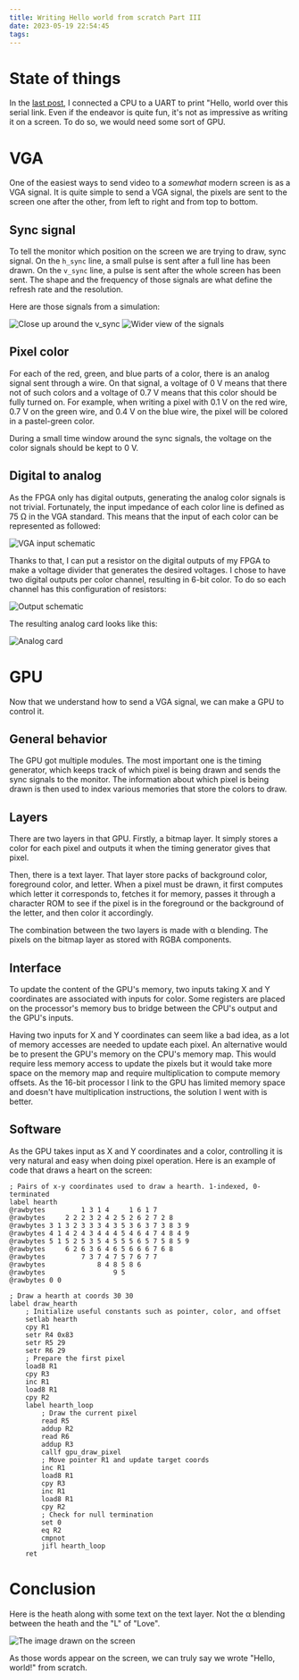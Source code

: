 ```yaml
---
title: Writing Hello world from scratch Part III
date: 2023-05-19 22:54:45
tags:
---
```


# State of things

In the [last post](posts/Writing-Hello-world-from-scratch-Part-II.html), I connected a CPU to a UART to print "Hello, world over this serial link. Even if the endeavor is quite fun, it's not as impressive as writing it on a screen. To do so, we would need some sort of GPU.

# VGA

One of the easiest ways to send video to a _somewhat_ modern screen is as a VGA signal. It is quite simple to send a VGA signal, the pixels are sent to the screen one after the other, from left to right and from top to bottom.

## Sync signal

To tell the monitor which position on the screen we are trying to draw, sync signal. On the `h_sync` line, a small pulse is sent after a full line has been drawn. On the `v_sync` line, a pulse is sent after the whole screen has been sent. The shape and the frequency of those signals are what define the refresh rate and the resolution.

Here are those signals from a simulation:

![Close up around the `v_sync`](closeup_vsync.png)
![Wider view of the signals](wider_sync.png)

## Pixel color

For each of the red, green, and blue parts of a color, there is an analog signal sent through a wire. On that signal, a voltage of 0 V means that there not of such colors and a voltage of 0.7 V means that this color should be fully turned on. For example, when writing a pixel with 0.1 V on the red wire, 0.7 V on the green wire, and 0.4 V on the blue wire, the pixel will be colored in a pastel-green color.

During a small time window around the sync signals, the voltage on the color signals should be kept to 0 V.

## Digital to analog

As the FPGA only has digital outputs, generating the analog color signals is not trivial. Fortunately, the input impedance of each color line is defined as 75 Ω in the VGA standard. This means that the input of each color can be represented as followed:

![VGA input schematic](VGA_input.png)

Thanks to that, I can put a resistor on the digital outputs of my FPGA to make a voltage divider that generates the desired voltages. I chose to have two digital outputs per color channel, resulting in 6-bit color. To do so each channel has this configuration of resistors:

![Output schematic](FPGA+VGA.png)

 The resulting analog card looks like this:

![Analog card](Analog_circuit.jpg)

# GPU

Now that we understand how to send a VGA signal, we can make a GPU to control it. 

## General behavior

The GPU got multiple modules. The most important one is the timing generator, which keeps track of which pixel is being drawn and sends the sync signals to the monitor. The information about which pixel is being drawn is then used to index various memories that store the colors to draw.

## Layers

There are two layers in that GPU. Firstly, a bitmap layer. It simply stores a color for each pixel and outputs it when the timing generator gives that pixel.

Then, there is a text layer. That layer store packs of background color, foreground color, and letter. When a pixel must be drawn, it first computes which letter it corresponds to, fetches it for memory, passes it through a character ROM to see if the pixel is in the foreground or the background of the letter, and then color it accordingly.

The combination between the two layers is made with α blending. The pixels on the bitmap layer as stored with RGBA components.

## Interface

To update the content of the GPU's memory, two inputs taking X and Y coordinates are associated with inputs for color. Some registers are placed on the processor's memory bus to bridge between the CPU's output and the GPU's inputs.

Having two inputs for X and Y coordinates can seem like a bad idea, as a lot of memory accesses are needed to update each pixel. An alternative would be to present the GPU's memory on the CPU's memory map. This would require less memory access to update the pixels but it would take more space on the memory map and require multiplication to compute memory offsets. As the 16-bit processor I link to the GPU has limited memory space and doesn't have multiplication instructions, the solution I went with is better.

## Software

As the GPU takes input as X and Y coordinates and a color, controlling it is very natural and easy when doing pixel operation. Here is an example of code that draws a heart on the screen:

```
; Pairs of x-y coordinates used to draw a hearth. 1-indexed, 0-terminated
label hearth
@rawbytes         1 3 1 4     1 6 1 7
@rawbytes     2 2 2 3 2 4 2 5 2 6 2 7 2 8
@rawbytes 3 1 3 2 3 3 3 4 3 5 3 6 3 7 3 8 3 9
@rawbytes 4 1 4 2 4 3 4 4 4 5 4 6 4 7 4 8 4 9
@rawbytes 5 1 5 2 5 3 5 4 5 5 5 6 5 7 5 8 5 9
@rawbytes     6 2 6 3 6 4 6 5 6 6 6 7 6 8
@rawbytes         7 3 7 4 7 5 7 6 7 7
@rawbytes             8 4 8 5 8 6
@rawbytes                 9 5
@rawbytes 0 0

; Draw a hearth at coords 30 30
label draw_hearth
    ; Initialize useful constants such as pointer, color, and offset
    setlab hearth
    cpy R1
    setr R4 0x83
    setr R5 29
    setr R6 29
    ; Prepare the first pixel
    load8 R1
    cpy R3
    inc R1
    load8 R1
    cpy R2
    label hearth_loop
        ; Draw the current pixel
        read R5
        addup R2
        read R6
        addup R3
        callf gpu_draw_pixel
        ; Move pointer R1 and update target coords
        inc R1
        load8 R1
        cpy R3
        inc R1
        load8 R1
        cpy R2
        ; Check for null termination
        set 0
        eq R2
        cmpnot
        jifl hearth_loop
    ret
```

# Conclusion

Here is the heath along with some text on the text layer. Not the α blending between the heath and the "L" of "Love".

![The image drawn on the screen](final_picture.jpg)

As those words appear on the screen, we can truly say we wrote "Hello, world!" from scratch.


